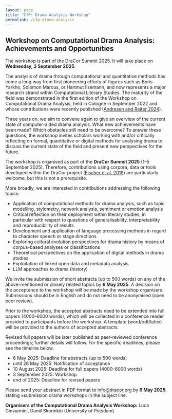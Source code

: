 ```yaml
---
layout: page
title: "CfP: Drama Analysis Workshop"
permalink: /cfp-drama-analysis
---
```


## Workshop on Computational Drama Analysis: Achievements and Opportunities

The workshop is part of the DraCor Summit 2025. It will take place on **Wednesday, 3 September 2025**.

The analysis of drama through computational and quantitative methods has come a long way from first pioneering efforts of figures such as Boris Yarkho, Solomon Marcus, or Hartmut Ilsemann, and now represents a major research strand within Computational Literary Studies. The maturity of the field was demonstrated in the first edition of the Workshop on Computational Drama Analysis, held in Cologne in September 2022 and whose contributions were recently published ([Andresen and Reiter 2024](https://doi.org/10.1515/9783111071824)).

Three years on, we aim to convene again to give an overview of the current state of computer-aided drama analysis. What new achievements have been made? Which obstacles still need to be overcome? To answer these questions, the workshop invites scholars working with and/or critically reflecting on formal, quantitative or digital methods for analysing drama to discuss the current state of the field and present new perspectives for the future.

The workshop is organised as part of the **DraCor Summit 2025** (1–5 September 2025). Therefore, contributions using corpora, data or tools developed within the DraCor project ([Fischer et al. 2019](https://doi.org/10.5281/zenodo.4284002)) are particularly welcome, but this is not a prerequisite.

More broadly, we are interested in contributions addressing the following topics:

* Application of computational methods for drama analysis, such as topic modelling, stylometry, network analysis, sentiment or emotion analysis
* Critical reflection on their deployment within literary studies, in particular with respect to questions of generalisability, interpretability and reproducibility of results
* Development and application of language processing methods in regard to character speech or stage directions
* Exploring cultural evolution perspectives for drama history by means of corpus-based analyses or classifications
* Theoretical perspectives on the application of digital methods in drama studies
* Exploitation of linked open data and metadata analysis
* LLM approaches to drama (history)

We invite the submission of short abstracts (up to 500 words) on any of the above-mentioned or closely related topics by **6 May 2025**. A decision on the acceptance to the workshop will be made by the workshop organisers. Submissions should be in English and do not need to be anonymised (open peer review).

Prior to the workshop, the accepted abstracts need to be extended into full papers (4000–6000 words), which will be collected in a conference reader provided to participants before the workshop. A template (word/odt/latex) will be provided to the authors of accepted abstracts.

Revised full papers will be later published as peer-reviewed conference proceedings; further details will follow. For the specific deadlines, please see the timeline below.

* 6 May 2025: Deadline for abstracts (up to 500 words)
* until 26 May 2025: Notification of acceptance
* 10 August 2025: Deadline for full papers (4000–6000 words)
* 3 September 2025: Workshop
* end of 2025: Deadline for revised papers

Please send your abstract in PDF format to [info@dracor.org](mailto:info@dracor.org) by **6 May 2025**, stating »submission drama workshop« in the subject line.

**Organisers of the Computational Drama Analysis Workshop:** Luca Giovannini, Daniil Skorinkin (University of Potsdam)

